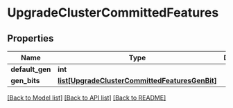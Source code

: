 # UpgradeClusterCommittedFeatures

## Properties
Name | Type | Description | Notes
------------ | ------------- | ------------- | -------------
**default_gen** | **int** |  | [optional] 
**gen_bits** | [**list[UpgradeClusterCommittedFeaturesGenBit]**](UpgradeClusterCommittedFeaturesGenBit.md) |  | [optional] 

[[Back to Model list]](../README.md#documentation-for-models) [[Back to API list]](../README.md#documentation-for-api-endpoints) [[Back to README]](../README.md)


